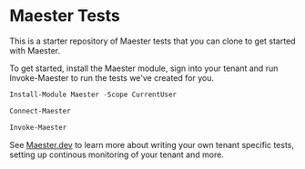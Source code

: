 # Maester Tests

This is a starter repository of Maester tests that you can clone to get started with Maester.

To get started, install the Maester module, sign into your tenant and run Invoke-Maester to run the tests we've created for you.

```powershell
Install-Module Maester -Scope CurrentUser

Connect-Maester

Invoke-Maester
```

See [Maester.dev](https://maester.dev) to learn more about writing your own tenant specific tests, setting up continous monitoring of your tenant and more.
